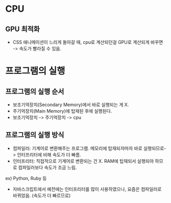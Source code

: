 # CPU


## GPU 최적화
* CSS 애니메이션이 느리게 돌아갈 때, cpu로 계산되던걸 GPU로 계산되게 바꾸면 -> 속도가 빨라질 수 있음.


# 프로그램의 실행


## 프로그램의 실행 순서 
- 보조기억장치(Secondary Memory)에서 바로 실행되는 게 X. 
- 주기억장치(Main Memory)에 탑재된 후에 실행된다. 
- 보조기억장치 -> 주기억장치 -> cpu


## 프로그램의 실행 방식 
- 컴파일러: 기계어로 변환해주는 프로그램. 메모리에 탑재되자마자 바로 실행되므로-> 인터프리터에 비해 속도가 더 빠름. 
- 인터프리터: 직접적으로 기계어로 변환되는 건 X. RAM에 탑재되서 실행되야 하므로 컴파일러보다 속도가 
조금 느림. 

ex) Python, Ruby 등
  
  
- 자바스크립트에서 예전에는 인터프리터를 많이 사용하였으나, 요즘은 컴파일러로 바뀌었음. (속도가 더 빠르므로)



